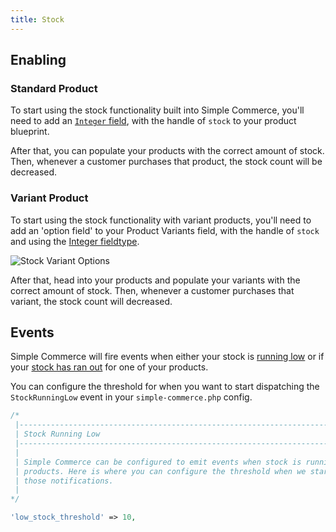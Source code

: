 ```yaml
---
title: Stock
---
```


## Enabling

### Standard Product

To start using the stock functionality built into Simple Commerce, you'll need to add an [`Integer` field](https://statamic.dev/fieldtypes/integer#content), with the handle of `stock` to your product blueprint.

After that, you can populate your products with the correct amount of stock. Then, whenever a customer purchases that product, the stock count will be decreased.

### Variant Product

To start using the stock functionality with variant products, you'll need to add an 'option field' to your Product Variants field, with the handle of `stock` and using the [Integer fieldtype](<(https://statamic.dev/fieldtypes/integer#content)>).

![Stock Variant Options](/img/simple-commerce/variant-options-stock.jpg)

After that, head into your products and populate your variants with the correct amount of stock. Then, whenever a customer purchases that variant, the stock count will decreased.

## Events

Simple Commerce will fire events when either your stock is [running low](/extending/events#stockrunninglow) or if your [stock has ran out](/extending/events#stockrunout) for one of your products.

You can configure the threshold for when you want to start dispatching the `StockRunningLow` event in your `simple-commerce.php` config.

```php
/*
 |--------------------------------------------------------------------------
 | Stock Running Low
 |--------------------------------------------------------------------------
 |
 | Simple Commerce can be configured to emit events when stock is running low for
 | products. Here is where you can configure the threshold when we start sending
 | those notifications.
 |
*/

'low_stock_threshold' => 10,
```
